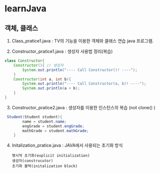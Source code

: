 # learnJava

## 객체, 클래스

1. Class_pratice1.java : TV의 기능을 이용한 객체와 클래스 연습 java 프로그램.

2. Constructor_pratice1.java : 생성자 사용법 정리(복습)

```java
class Constructor{
    Constructor(){ // 생성자
        System.out.println("---- Call Constructor()! ----");
    }
    Constructor(int a, int b){
        System.out.println("---- Call Constructor(a, b)! ----");
        System.out.println(a + b);
    }
}
```

3. Constructor_pratice2.java : 생성자를 이용한 인스턴스의 복습 (not clone() )

```java
 Student(Student student){
        name = student.name;
        engGrade = student.engGrade;
        mathGrade = student.mathGrade;
    }
```

4. Initalization_pratice.java : JAVA에서 사용되는 초기화 방식

   ```
   명시적 초기화(explicit initialization)
   생성자(construcutor)
   초기화 블럭(initalization block)
   ```
